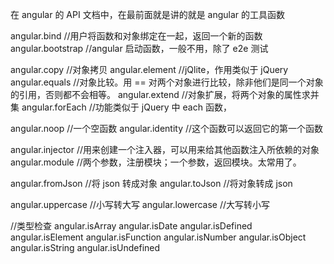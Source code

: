 在 angular 的 API 文档中，在最前面就是讲的就是 angular 的工具函数

angular.bind //用户将函数和对象绑定在一起，返回一个新的函数
angular.bootstrap //angular 启动函数，一般不用，除了 e2e 测试

angular.copy //对象拷贝
angular.element //jQlite，作用类似于 jQuery
angular.equals //对象比较。用 == 对两个对象进行比较，除非他们是同一个对象的引用，否则都不会相等。
angular.extend //对象扩展，将两个对象的属性求并集
angular.forEach //功能类似于 jQuery 中 each 函数，

angular.noop //一个空函数
angular.identity //这个函数可以返回它的第一个函数

angular.injector //用来创建一个注入器，可以用来给其他函数注入所依赖的对象
angular.module //两个参数，注册模块；一个参数，返回模块。太常用了。

angular.fromJson //将 json 转成对象
angular.toJson //将对象转成 json

angular.uppercase //小写转大写
angular.lowercase //大写转小写

//类型检查
angular.isArray
angular.isDate
angular.isDefined
angular.isElement
angular.isFunction
angular.isNumber
angular.isObject
angular.isString
angular.isUndefined
